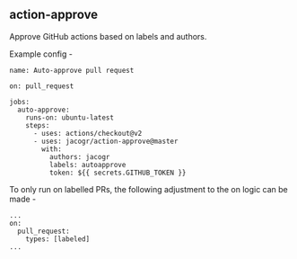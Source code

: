 ## action-approve

Approve GitHub actions based on labels and authors.

Example config -

```
name: Auto-approve pull request

on: pull_request

jobs:
  auto-approve:
    runs-on: ubuntu-latest
    steps:
      - uses: actions/checkout@v2
      - uses: jacogr/action-approve@master
        with:
          authors: jacogr
          labels: autoapprove
          token: ${{ secrets.GITHUB_TOKEN }}
```

To only run on labelled PRs, the following adjustment to the on logic can be made -

```
...
on:
  pull_request:
    types: [labeled]
...
```
